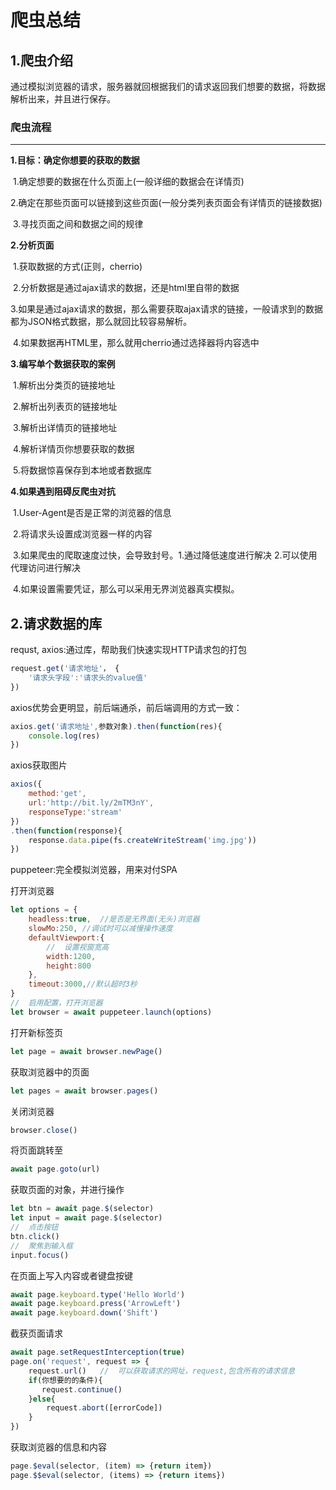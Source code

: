 # 爬虫总结

## 1.爬虫介绍

通过模拟浏览器的请求，服务器就回根据我们的请求返回我们想要的数据，将数据解析出来，并且进行保存。



### 爬虫流程

---

**1.目标：确定你想要的获取的数据**

​	1.确定想要的数据在什么页面上(一般详细的数据会在详情页)

​	2.确定在那些页面可以链接到这些页面(一般分类列表页面会有详情页的链接数据)

​	3.寻找页面之间和数据之间的规律

**2.分析页面**

​	1.获取数据的方式(正则，cherrio)

​	2.分析数据是通过ajax请求的数据，还是html里自带的数据

​	3.如果是通过ajax请求的数据，那么需要获取ajax请求的链接，一般请求到的数据都为JSON格式数据，那么就回比较容易解析。

​	4.如果数据再HTML里，那么就用cherrio通过选择器将内容选中

**3.编写单个数据获取的案例**

​	1.解析出分类页的链接地址

​	2.解析出列表页的链接地址

​	3.解析出详情页的链接地址

​	4.解析详情页你想要获取的数据

​	5.将数据惊喜保存到本地或者数据库

**4.如果遇到阻碍反爬虫对抗**

​	1.User-Agent是否是正常的浏览器的信息

​	2.将请求头设置成浏览器一样的内容

​	3.如果爬虫的爬取速度过快，会导致封号。1.通过降低速度进行解决 2.可以使用代理访问进行解决

​	4.如果设置需要凭证，那么可以采用无界浏览器真实模拟。



## 2.请求数据的库

requst, axios:通过库，帮助我们快速实现HTTP请求包的打包

```javascript
request.get('请求地址'， {
	'请求头字段':'请求头的value值'            
})
```

axios优势会更明显，前后端通杀，前后端调用的方式一致：

```javascript
axios.get('请求地址',参数对象).then(function(res){
    console.log(res)
})
```

axios获取图片

```javascript
axios({
    method:'get',
    url:'http://bit.ly/2mTM3nY',
    responseType:'stream'
})
.then(function(response){
    response.data.pipe(fs.createWriteStream('img.jpg'))
})
```

puppeteer:完全模拟浏览器，用来对付SPA

打开浏览器

```javascript
let options = {
    headless:true,	//是否是无界面(无头)浏览器
    slowMo:250,	//调试时可以减慢操作速度
    defaultViewport:{
        //	设置视窗宽高
        width:1200,
        height:800
    },
    timeout:3000,//默认超时3秒
}
//	启用配置，打开浏览器
let browser = await puppeteer.launch(options)
```

打开新标签页

```javascript
let page = await browser.newPage()
```

获取浏览器中的页面

```javascript
let pages = await browser.pages()
```

关闭浏览器

```javascript
browser.close()
```

将页面跳转至

```javascript
await page.goto(url)
```

获取页面的对象，并进行操作

```javascript
let btn = await page.$(selector)
let input = await page.$(selector)
//	点击按钮
btn.click()
//	聚焦到输入框
input.focus()
```

在页面上写入内容或者键盘按键

```javascript
await page.keyboard.type('Hello World')
await page.keyboard.press('ArrowLeft')
await page.keyboard.down('Shift')
```

截获页面请求

```javascript
await page.setRequestInterception(true)
page.on('request', request => {
    request.url()	//	可以获取请求的网址，request,包含所有的请求信息
    if(你想要的的条件){
       request.continue()
    }else{
        request.abort([errorCode])
    }
})
```

获取浏览器的信息和内容

```javascript
page.$eval(selector, (item) => {return item})
page.$$eval(selector, (items) => {return items})
```